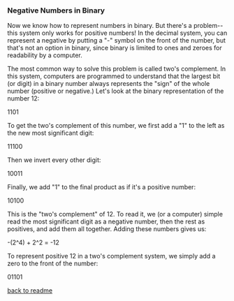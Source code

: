 ### Negative Numbers in Binary

Now we know how to represent numbers in binary. But there's a problem--this system only works for positive numbers! In the decimal system, you can represent a negative by putting a "-" symbol on the front of the number, but that's not an option in binary, since binary is limited to ones and zeroes for readability by a computer.

The most common way to solve this problem is called two's complement. In this system, computers are programmed to understand that the largest bit (or digit) in a binary number always represents the "sign" of the whole number (positive or negative.) Let's look at the binary representation of the number 12:

1101

To get the two's complement of this number, we first add a "1" to the left as the new most significant digit:

11100

Then we invert every other digit:

10011

Finally, we add "1" to the final product as if it's a positive number:

10100

This is the "two's complement" of 12. To read it, we (or a computer) simple read the most significant digit as a negative number, then the rest as positives, and add them all together. Adding these numbers gives us:

-(2^4) + 2^2 = -12

To represent positive 12 in a two's complement system, we simply add a zero to the front of the number:

01101

[back to readme](README.md)
